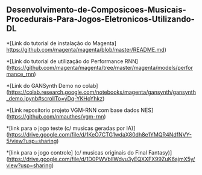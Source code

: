 ## Desenvolvimento-de-Composicoes-Musicais-Procedurais-Para-Jogos-Eletronicos-Utilizando-DL

*[Link do tutorial de instalação do Magenta] https://github.com/magenta/magenta/blob/master/README.md)

*[Link do tutorial de utilização do Performance RNN] (https://github.com/magenta/magenta/tree/master/magenta/models/performance_rnn)

*[Link do GANSynth Demo no colab] (https://colab.research.google.com/notebooks/magenta/gansynth/gansynth_demo.ipynb#scrollTo=yDq-YKHoYhkz)

*[Link repositorio projeto VGM-RNN com base dados NES] (https://github.com/nmauthes/vgm-rnn)

*[link para o jogo teste (c/ musicas geradas por IA)] (https://drive.google.com/file/d/1KeO7CTG1wdaX80dh8e1YMQR4NdfNVY-5/view?usp=sharing)

*[link para o jogo controle] (c/ musicas originais do Final Fantasy)] (https://drive.google.com/file/d/1D0PWVblIWdvu3yEQXXFX99ZuK6ajmX5y/view?usp=sharing)
